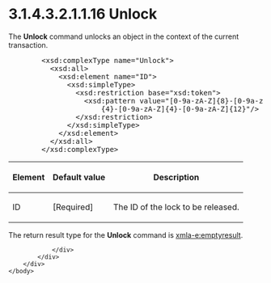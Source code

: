 <html dir="LTR" xmlns:mshelp="http://msdn.microsoft.com/mshelp" xmlns:ddue="http://ddue.schemas.microsoft.com/authoring/2003/5" xmlns:xlink="http://www.w3.org/1999/xlink" xmlns:tool="http://www.microsoft.com/tooltip">
    <head>
        <meta http-equiv="Content-Type" content="text/html; CHARSET=utf-8"></meta>
        <meta name="save" content="history"></meta>
        <title>3.1.4.3.2.1.1.16 Unlock</title>
        <xml>
            <mshelp:toctitle title="3.1.4.3.2.1.1.16 Unlock"></mshelp:toctitle>
            <mshelp:rltitle title="[MS-SSAS]: Unlock"></mshelp:rltitle>
            <mshelp:keyword index="A" term="ac71ceb5-a87a-4f07-8370-b6acf3f9a3b2"></mshelp:keyword>
            <mshelp:attr name="DCSext.ContentType" value="open specification"></mshelp:attr>
            <mshelp:attr name="AssetID" value="ac71ceb5-a87a-4f07-8370-b6acf3f9a3b2"></mshelp:attr>
            <mshelp:attr name="TopicType" value="kbRef"></mshelp:attr>
            <mshelp:attr name="DCSext.Title" value="[MS-SSAS]: Unlock" />
        </xml>
    </head>
    <body>
        <div id="header">
            <h1 class="heading">3.1.4.3.2.1.1.16 Unlock</h1>
        </div>
        <div id="mainSection">
            <div id="mainBody">
                <div id="allHistory" class="saveHistory"></div>
                <div id="sectionSection0" class="section" name="collapseableSection">
                    

<p>The <b>Unlock</b> command unlocks an object in the context
of the current transaction.</p>

<dl>
<dd>
<div><pre>   &lt;xsd:complexType name=&quot;Unlock&quot;&gt;
     &lt;xsd:all&gt;
       &lt;xsd:element name=&quot;ID&quot;&gt;
         &lt;xsd:simpleType&gt;
           &lt;xsd:restriction base=&quot;xsd:token&quot;&gt;
             &lt;xsd:pattern value=&quot;[0-9a-zA-Z]{8}-[0-9a-zA-Z]{4}-[0-9a-zA-Z]
                 {4}-[0-9a-zA-Z]{4}-[0-9a-zA-Z]{12}&quot;/&gt;
           &lt;/xsd:restriction&gt;
         &lt;/xsd:simpleType&gt;
       &lt;/xsd:element&gt;
     &lt;/xsd:all&gt;
   &lt;/xsd:complexType&gt;
</pre></div>
</dd></dl>

<table>
 <thead>
  <tr>
   <th>
   <p>Element</p>
   </th>
   <th>
   <p>Default value</p>
   </th>
   <th>
   <p>Description</p>
   </th>
  </tr>
 </thead>
 <tr>
  <td>
  <p>ID</p>
  </td>
  <td>
  <p>[Required]</p>
  </td>
  <td>
  <p>The ID of the lock to be released.</p>
  </td>
 </tr>
</table>

<p>The return result type for the <b>Unlock</b> command is <a href="e2751688-2c1a-479c-85b4-54bb909183aa.htm">xmla-e:emptyresult</a>.</p>


                </div>
            </div>
        </div>
    </body>
</html>
